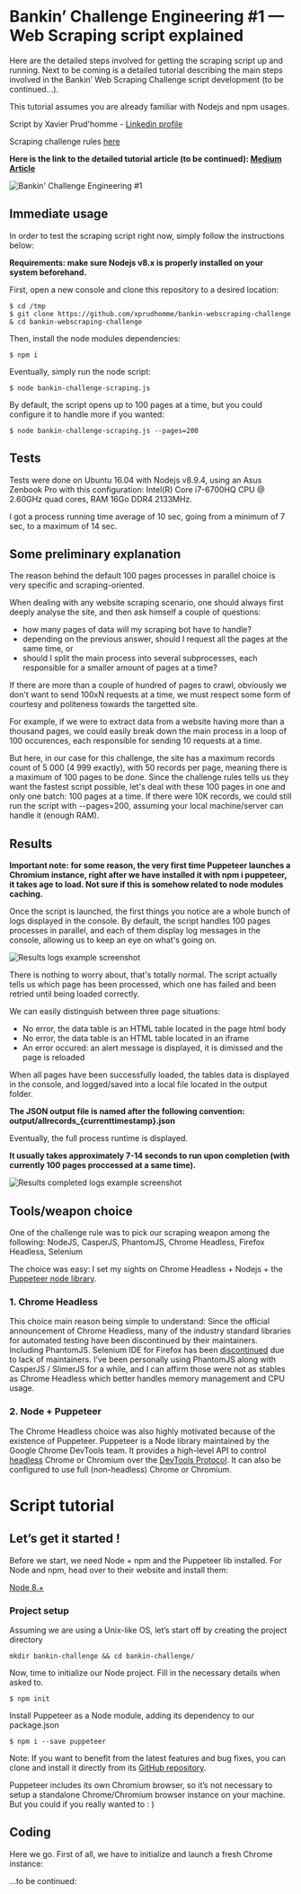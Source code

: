 
# Bankin’ Challenge Engineering #1 — Web Scraping script explained
Here are the detailed steps involved for getting the scraping script up and running. Next to be coming is a detailed tutorial describing the main steps involved in the Bankin’ Web Scraping Challenge script development (to be continued...). 

This tutorial assumes you are already familiar with Nodejs and npm usages.

Script by Xavier Prud'homme - [Linkedin profile](https://www.linkedin.com/in/xavierprudhomme/)

Scraping challenge rules [here](https://blog.bankin.com/challenge-engineering-web-scrapping-dc5839543117)

**Here is the link to the detailed tutorial article (to be continued): [Medium Article](https://medium.com/@xavier_93068/d6988d207a7)**

![Bankin' Challenge Engineering #1](./media/1_W12nwWWSW8-NAirwvYgtuA.png)

## Immediate usage
In order to test the scraping script right now, simply follow the instructions below:

**Requirements: make sure Nodejs v8.x is properly installed on your system beforehand.**

First, open a new console and clone this repository to a desired location:

    $ cd /tmp
    $ git clone https://github.com/xprudhomme/bankin-webscraping-challenge & cd bankin-webscraping-challenge

Then, install the node modules dependencies:

    $ npm i
    
Eventually, simply run the node script:
 
    $ node bankin-challenge-scraping.js
    
By default, the script opens up to 100 pages at a time, but you could configure it to handle more if you wanted:

    $ node bankin-challenge-scraping.js --pages=200
    
 
## Tests
Tests were done on Ubuntu 16.04 with Nodejs v8.9.4, using an Asus Zenbook Pro with this configuration: Intel(R) Core i7-6700HQ CPU @ 2.60GHz quad cores, RAM 16Go DDR4 2133MHz.

I got a process running time average of 10 sec, going from a minimum of 7 sec, to a maximum of 14 sec.


## Some preliminary explanation 

The reason behind the default 100 pages processes in parallel choice is very specific and scraping-oriented. 

When dealing with any website scraping scenario, one should always first deeply analyse the site, and then ask himself a couple of questions: 
- how many pages of data will my scraping bot have to handle?
- depending on the previous answer, should I request all the pages at the same time, or
- should I split the main process into several subprocesses, each responsible for a smaller amount of pages at a time?

If there are more than a couple of hundred of pages to crawl, obviously we don't want to send 100xN requests at a time, we must respect some form of courtesy and politeness towards the targetted site. 

For example, if we were to extract data from a website having more than a thousand pages, we could easily break down the main process in a loop of 100 occurences, each responsible for sending 10 requests at a time.

But here, in our case for this challenge, the site has a maximum records count of 5 000 (4 999 exactly), with 50 records per page, meaning there is a maximum of 100 pages to be done. Since the challenge rules tells us they want the fastest script possible, let's deal with these 100 pages in one and only one batch: 100 pages at a time. If there were 10K records, we could still run the script with --pages=200, assuming your local machine/server can handle it (enough RAM).



## Results
**Important note: for some reason, the very first time Puppeteer launches a Chromium instance, right after we have installed it with npm i puppeteer, it takes age to load. Not sure if this is somehow related to node modules caching.**

Once the script is launched, the first things you notice are a whole bunch of logs displayed in the console. By default, the script handles 100 pages processes in parallel, and each of them display log messages in the console, allowing us to keep an eye on what's going on.

![Results logs example screenshot](./media/Selection_124.png)

There is nothing to worry about, that's totally normal. The script actually tells us which page has been processed, which one has failed and been retried until being loaded correctly. 

We can easily distinguish between three page situations:
 - No error, the data table is an HTML table located in the page html body
 - No error, the data table is an HTML table located in an iframe
 - An error occured: an alert message is displayed, it is dimissed and the page is reloaded

When all pages have been successfully loaded, the tables data is displayed in the console, and logged/saved into a local file located in the output folder. 

**The JSON output file is named after the following convention: output/allrecords_{currenttimestamp}.json**

Eventually, the full process runtime is displayed. 

**It usually takes approximately 7-14 seconds to run upon completion (with currently 100 pages proccessed at a same time).**

![Results completed logs example screenshot](./media/Selection_125.png)

## Tools/weapon choice

One of the challenge rule was to pick our scraping weapon among the following: NodeJS, CasperJS, PhantomJS, Chrome Headless, Firefox Headless, Selenium

The choice was easy: I set my sights on Chrome Headless + Nodejs + the [Puppeteer node library](https://github.com/GoogleChrome/puppeteer). 

### 1. Chrome Headless

This choice main reason being simple to understand: Since the official announcement of Chrome Headless, many of the industry standard libraries for automated testing have been discontinued by their maintainers. Including PhantomJS. Selenium IDE for Firefox has been [discontinued](https://seleniumhq.wordpress.com/2017/08/09/firefox-55-and-selenium-ide/) due to lack of maintainers. I’ve been personally using PhantomJS along with CasperJS / SlimerJS for a while, and I can affirm those were not as stables as Chrome Headless which better handles memory management and CPU usage.

### 2. Node + Puppeteer

The Chrome Headless choice was also highly motivated because of the existence of Puppeteer. Puppeteer is a Node library maintained by the Google Chrome DevTools team. It provides a high-level API to control [headless](https://developers.google.com/web/updates/2017/04/headless-chrome) Chrome or Chromium over the [DevTools Protocol](https://chromedevtools.github.io/devtools-protocol/). It can also be configured to use full (non-headless) Chrome or Chromium. 



# Script tutorial

## Let’s get it started !

Before we start, we need Node + npm and the Puppeteer lib installed. For Node and npm, head over to their website and install them:

[Node 8.+](https://nodejs.org/)

### Project setup

Assuming we are using a Unix-like OS, let’s start off by creating the project directory

    mkdir bankin-challenge && cd bankin-challenge/

Now, time to initialize our Node project. Fill in the necessary details when asked to.

    $ npm init

Install Puppeteer as a Node module, adding its dependency to our package.json

    $ npm i --save puppeteer

Note: If you want to benefit from the latest features and bug fixes, you can clone and install it directly from its [GitHub repository](https://github.com/GoogleChrome/puppeteer).

Puppeteer includes its own Chromium browser, so it’s not necessary to setup a standalone Chrome/Chromium browser instance on your machine. But you could if you really wanted to : )

## Coding

Here we go. First of all, we have to initialize and launch a fresh Chrome instance:

…to be continued:


